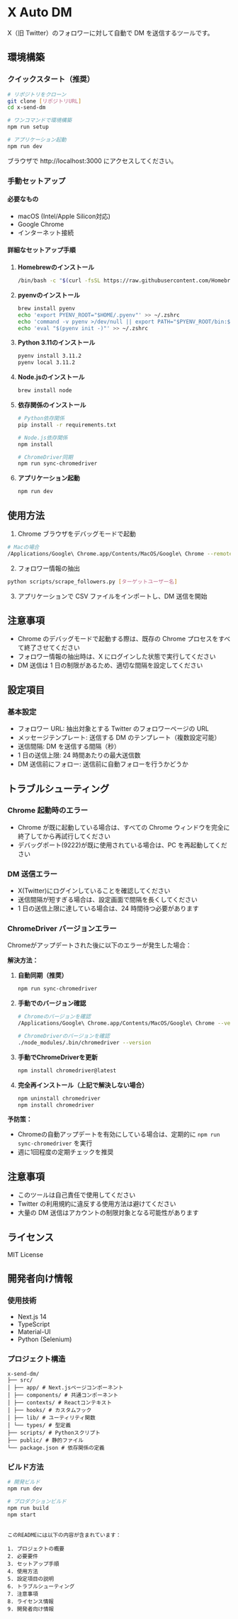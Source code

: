 # X Auto DM

X（旧 Twitter）のフォロワーに対して自動で DM を送信するツールです。

## 環境構築

### クイックスタート（推奨）

```bash
# リポジトリをクローン
git clone [リポジトリURL]
cd x-send-dm

# ワンコマンドで環境構築
npm run setup

# アプリケーション起動
npm run dev
```

ブラウザで http://localhost:3000 にアクセスしてください。

### 手動セットアップ

#### 必要なもの

- macOS (Intel/Apple Silicon対応)
- Google Chrome
- インターネット接続

#### 詳細なセットアップ手順

1. **Homebrewのインストール**
   ```bash
   /bin/bash -c "$(curl -fsSL https://raw.githubusercontent.com/Homebrew/install/HEAD/install.sh)"
   ```

2. **pyenvのインストール**
   ```bash
   brew install pyenv
   echo 'export PYENV_ROOT="$HOME/.pyenv"' >> ~/.zshrc
   echo 'command -v pyenv >/dev/null || export PATH="$PYENV_ROOT/bin:$PATH"' >> ~/.zshrc
   echo 'eval "$(pyenv init -)"' >> ~/.zshrc
   ```

3. **Python 3.11のインストール**
   ```bash
   pyenv install 3.11.2
   pyenv local 3.11.2
   ```

4. **Node.jsのインストール**
   ```bash
   brew install node
   ```

5. **依存関係のインストール**
   ```bash
   # Python依存関係
   pip install -r requirements.txt
   
   # Node.js依存関係
   npm install
   
   # ChromeDriver同期
   npm run sync-chromedriver
   ```

6. **アプリケーション起動**
   ```bash
   npm run dev
   ```

## 使用方法

1. Chrome ブラウザをデバッグモードで起動

```bash
# Macの場合
/Applications/Google\ Chrome.app/Contents/MacOS/Google\ Chrome --remote-debugging-port=9222
```

2. フォロワー情報の抽出

```bash
python scripts/scrape_followers.py [ターゲットユーザー名]
```

3. アプリケーションで CSV ファイルをインポートし、DM 送信を開始

## 注意事項

- Chrome のデバッグモードで起動する際は、既存の Chrome プロセスをすべて終了させてください
- フォロワー情報の抽出時は、X にログインした状態で実行してください
- DM 送信は 1 日の制限があるため、適切な間隔を設定してください

## 設定項目

### 基本設定

- フォロワー URL: 抽出対象とする Twitter のフォロワーページの URL
- メッセージテンプレート: 送信する DM のテンプレート（複数設定可能）
- 送信間隔: DM を送信する間隔（秒）
- 1 日の送信上限: 24 時間あたりの最大送信数
- DM 送信前にフォロー: 送信前に自動フォローを行うかどうか

## トラブルシューティング

### Chrome 起動時のエラー

- Chrome が既に起動している場合は、すべての Chrome ウィンドウを完全に終了してから再試行してください
- デバッグポート(9222)が既に使用されている場合は、PC を再起動してください

### DM 送信エラー

- X(Twitter)にログインしていることを確認してください
- 送信間隔が短すぎる場合は、設定画面で間隔を長くしてください
- 1 日の送信上限に達している場合は、24 時間待つ必要があります

### ChromeDriver バージョンエラー

Chromeがアップデートされた後に以下のエラーが発生した場合：

**解決方法：**

1. **自動同期（推奨）**
   ```bash
   npm run sync-chromedriver
   ```

2. **手動でのバージョン確認**
   ```bash
   # Chromeのバージョンを確認
   /Applications/Google\ Chrome.app/Contents/MacOS/Google\ Chrome --version
   
   # ChromeDriverのバージョンを確認
   ./node_modules/.bin/chromedriver --version
   ```

3. **手動でChromeDriverを更新**
   ```bash
   npm install chromedriver@latest
   ```

4. **完全再インストール（上記で解決しない場合）**
   ```bash
   npm uninstall chromedriver
   npm install chromedriver
   ```

**予防策：**
- Chromeの自動アップデートを有効にしている場合は、定期的に `npm run sync-chromedriver` を実行
- 週に1回程度の定期チェックを推奨

## 注意事項

- このツールは自己責任で使用してください
- Twitter の利用規約に違反する使用方法は避けてください
- 大量の DM 送信はアカウントの制限対象となる可能性があります

## ライセンス

MIT License

## 開発者向け情報

### 使用技術

- Next.js 14
- TypeScript
- Material-UI
- Python (Selenium)

### プロジェクト構造

```
x-send-dm/
├── src/
│ ├── app/ # Next.jsページコンポーネント
│ ├── components/ # 共通コンポーネント
│ ├── contexts/ # Reactコンテキスト
│ ├── hooks/ # カスタムフック
│ ├── lib/ # ユーティリティ関数
│ └── types/ # 型定義
├── scripts/ # Pythonスクリプト
├── public/ # 静的ファイル
└── package.json # 依存関係の定義
```

### ビルド方法

```bash
# 開発ビルド
npm run dev

# プロダクションビルド
npm run build
npm start
```

```

このREADMEには以下の内容が含まれています：

1. プロジェクトの概要
2. 必要要件
3. セットアップ手順
4. 使用方法
5. 設定項目の説明
6. トラブルシューティング
7. 注意事項
8. ライセンス情報
9. 開発者向け情報
```
